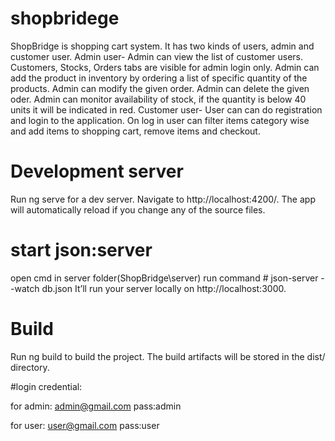 # shopbridege
ShopBridge is shopping cart system.  It has two kinds of users, admin and customer user.   Admin user-  Admin can view the list of customer users. Customers, Stocks, Orders tabs are visible for admin login only.  Admin can add the product in inventory by ordering a list of specific quantity of the products.  Admin can modify the given order.  Admin can delete the given oder.  Admin can monitor availability of stock, if the quantity is below 40 units it will be indicated in red.   Customer user- User can can do registration and login to the application.  On log in user can filter items category wise and add items to shopping cart, remove items and checkout.

# Development server

Run ng serve for a dev server. Navigate to http://localhost:4200/. The app will automatically reload if you change any of the source files.



# start json:server

open cmd in server folder(ShopBridge\server\) run command # json-server --watch db.json   It’ll run your server locally on http://localhost:3000.

# Build

Run ng build to build the project. The build artifacts will be stored in the dist/ directory.

#login credential:
 
 for admin: admin@gmail.com 
      pass:admin
      
 for user: user@gmail.com 
      pass:user
   
